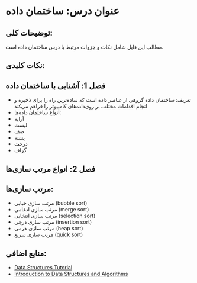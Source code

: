 # عنوان درس: ساختمان داده

## توضیحات کلی:

مطالب این فایل شامل نکات و جزوات مرتبط با درس ساختمان داده است.

## نکات کلیدی:

## فصل 1: آشنایی با ساختمان داده

- تعریف: ساختمان داده گروهی از عناصر داده است که ساده‌ترین راه را برای ذخیره و انجام اقدامات مختلف بر روی‌داده‌های کامپیوتر را فراهم می‌کند
- انواع ساختمان داده‌ها:
- آرایه
- لیست
- صف
- پشته
- درخت
- گراف

## فصل 2: انواع مرتب سازی‌ها

## مرتب سازی‌ها:

- مرتب سازی حبابی (bubble sort)
- مرتب سازی ادغامی (merge sort)
- مرتب سازی انتخابی (selection sort)
- مرتب سازی درجی (insertion sort)
- مرتب سازی هرمی (heap sort)
- مرتب سازی سریع (quick sort)

## منابع اضافی:

- [Data Structures Tutorial](https://www.geeksforgeeks.org/data-structures/)
- [Introduction to Data Structures and Algorithms](https://www.w3schools.com/dsa/dsa_intro.php)
